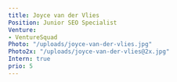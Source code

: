 ```yaml
---
title: Joyce van der Vlies
Position: Junior SEO Specialist
Venture:
- VentureSquad
Photo: "/uploads/joyce-van-der-vlies.jpg"
Photo2x: "/uploads/joyce-van-der-vlies@2x.jpg"
Intern: true
prio: 5
---
```

